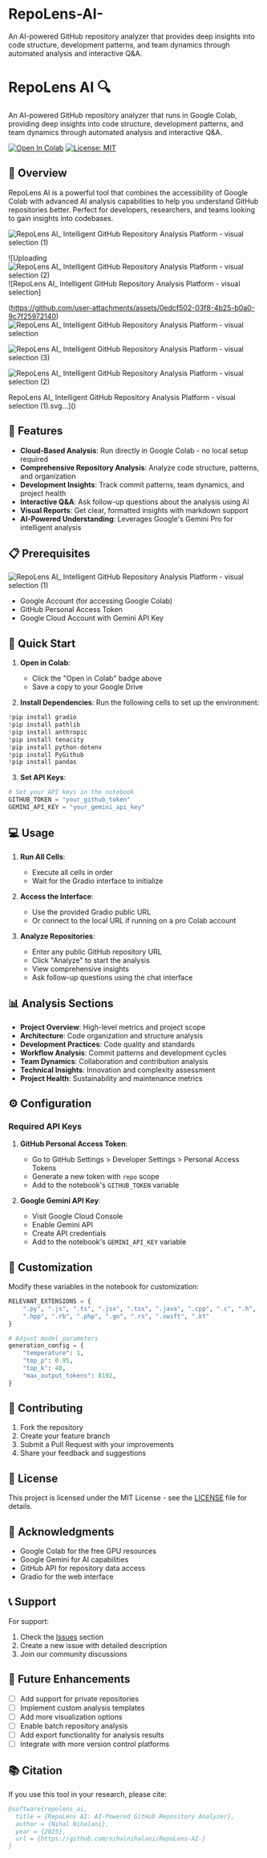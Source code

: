 # RepoLens-AI-
An AI-powered GitHub repository analyzer that provides deep insights into code structure, development patterns, and team dynamics through automated analysis and interactive Q&amp;A.
# RepoLens AI 🔍

An AI-powered GitHub repository analyzer that runs in Google Colab, providing deep insights into code structure, development patterns, and team dynamics through automated analysis and interactive Q&A.

[![Open In Colab](https://colab.research.google.com/assets/colab-badge.svg)](https://colab.research.google.com/your-notebook-link)
[![License: MIT](https://img.shields.io/badge/License-MIT-yellow.svg)](https://opensource.org/licenses/MIT)

## 🌟 Overview

RepoLens AI is a powerful tool that combines the accessibility of Google Colab with advanced AI analysis capabilities to help you understand GitHub repositories better. Perfect for developers, researchers, and teams looking to gain insights into codebases.

![RepoLens AI_ Intelligent GitHub Repository Analysis Platform - visual selection (1)](https://github.com/user-attachments/assets/ce23bf11-c1c1-452c-b087-084ef73f35d5)

![Uploading![RepoLens AI_ Intelligent GitHub Repository Analysis Platform - visual selection (2)](https://github.com/user-attachments/assets/dc40eb25-e84f-4f60-bc92-8f6ffad2a956)![RepoLens AI_ Intelligent GitHub Repository Analysis Platform - visual selection]

(https://github.com/user-attachments/assets/0edcf502-03f8-4b25-b0a0-9c7f25972140)
![RepoLens AI_ Intelligent GitHub Repository Analysis Platform - visual selection](https://github.com/user-attachments/assets/009dd1da-33ba-4fe5-8eb7-ed47e550b437)


![RepoLens AI_ Intelligent GitHub Repository Analysis Platform - visual selection (3)](https://github.com/user-attachments/assets/d70e73cb-a5f9-433c-b032-acc806d32c89)


![RepoLens AI_ Intelligent GitHub Repository Analysis Platform - visual selection (2)](https://github.com/user-attachments/assets/fdec7983-693f-4839-8b7f-a5e74faf1807)

 RepoLens AI_ Intelligent GitHub Repository Analysis Platform - visual selection (1).svg…]()



## 🚀 Features


- **Cloud-Based Analysis**: Run directly in Google Colab - no local setup required
- **Comprehensive Repository Analysis**: Analyze code structure, patterns, and organization
- **Development Insights**: Track commit patterns, team dynamics, and project health
- **Interactive Q&A**: Ask follow-up questions about the analysis using AI
- **Visual Reports**: Get clear, formatted insights with markdown support
- **AI-Powered Understanding**: Leverages Google's Gemini Pro for intelligent analysis

## 📋 Prerequisites
![RepoLens AI_ Intelligent GitHub Repository Analysis Platform - visual selection (1)](https://github.com/user-attachments/assets/d8cf5792-60c1-4e4c-ac65-6614d4b241da)

- Google Account (for accessing Google Colab)
- GitHub Personal Access Token
- Google Cloud Account with Gemini API Key

## 🚀 Quick Start

1. **Open in Colab**:
   - Click the "Open in Colab" badge above
   - Save a copy to your Google Drive

2. **Install Dependencies**:
   Run the following cells to set up the environment:
```python
!pip install gradio
!pip install pathlib
!pip install anthropic
!pip install tenacity
!pip install python-dotenv
!pip install PyGithub
!pip install pandas
```

3. **Set API Keys**:
```python
# Set your API keys in the notebook
GITHUB_TOKEN = "your_github_token"
GEMINI_API_KEY = "your_gemini_api_key"
```

## 💻 Usage

1. **Run All Cells**:
   - Execute all cells in order
   - Wait for the Gradio interface to initialize

2. **Access the Interface**:
   - Use the provided Gradio public URL
   - Or connect to the local URL if running on a pro Colab account

3. **Analyze Repositories**:
   - Enter any public GitHub repository URL
   - Click "Analyze" to start the analysis
   - View comprehensive insights
   - Ask follow-up questions using the chat interface

## 📊 Analysis Sections

- **Project Overview**: High-level metrics and project scope
- **Architecture**: Code organization and structure analysis
- **Development Practices**: Code quality and standards
- **Workflow Analysis**: Commit patterns and development cycles
- **Team Dynamics**: Collaboration and contribution analysis
- **Technical Insights**: Innovation and complexity assessment
- **Project Health**: Sustainability and maintenance metrics

## ⚙️ Configuration

### Required API Keys

1. **GitHub Personal Access Token**:
   - Go to GitHub Settings > Developer Settings > Personal Access Tokens
   - Generate a new token with `repo` scope
   - Add to the notebook's `GITHUB_TOKEN` variable

2. **Google Gemini API Key**:
   - Visit Google Cloud Console
   - Enable Gemini API
   - Create API credentials
   - Add to the notebook's `GEMINI_API_KEY` variable

## 🔧 Customization

Modify these variables in the notebook for customization:
```python
RELEVANT_EXTENSIONS = {
    ".py", ".js", ".ts", ".jsx", ".tsx", ".java", ".cpp", ".c", ".h",
    ".hpp", ".rb", ".php", ".go", ".rs", ".swift", ".kt"
}

# Adjust model parameters
generation_config = {
    "temperature": 1,
    "top_p": 0.95,
    "top_k": 40,
    "max_output_tokens": 8192,
}
```

## 🤝 Contributing

1. Fork the repository
2. Create your feature branch
3. Submit a Pull Request with your improvements
4. Share your feedback and suggestions

## 📝 License

This project is licensed under the MIT License - see the [LICENSE](LICENSE) file for details.

## 🙏 Acknowledgments

- Google Colab for the free GPU resources
- Google Gemini for AI capabilities
- GitHub API for repository data access
- Gradio for the web interface

## 📞 Support

For support:
1. Check the [Issues](https://github.com/yourusername/repolens-ai/issues) section
2. Create a new issue with detailed description
3. Join our community discussions

## 🔮 Future Enhancements

- [ ] Add support for private repositories
- [ ] Implement custom analysis templates
- [ ] Add more visualization options
- [ ] Enable batch repository analysis
- [ ] Add export functionality for analysis results
- [ ] Integrate with more version control platforms

## 📚 Citation

If you use this tool in your research, please cite:

```bibtex
@software{repolens_ai,
  title = {RepoLens AI: AI-Powered GitHub Repository Analyzer},
  author = {Nihal Nihalani},
  year = {2025},
  url = {https://github.com/nihalnihalani/RepoLens-AI-}
}
```
